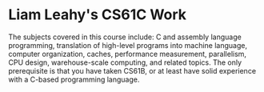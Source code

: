 # Liam Leahy's CS61C Work
The subjects covered in this course include: C and assembly language programming, translation of high-level programs into machine language, computer organization, caches, performance measurement, parallelism, CPU design, warehouse-scale computing, and related topics. The only prerequisite is that you have taken CS61B, or at least have solid experience with a C-based programming language.
